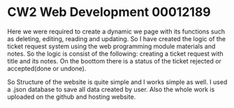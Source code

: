 # CW2 Web Development 00012189

Here we were required to create a dynamic we page with its functions such as deleting, editing, reading and updating. So I have created the logic of the ticket request system using the web programming module materials and notes. So the logic is consist of the following: creating a ticket request with title and its notes. On the boottom there is a status of the ticket rejected or accepted(done or undone). 

So Structure of the website is quite simple and I works simple as well. I used a .json database to save all data created  by user. Also the whole work is uploaded on the github and hosting website. 
